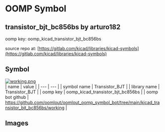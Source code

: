 # OOMP Symbol  
## transistor_bjt_bc856bs  by arturo182  
  
oomp key: oomp_kicad_transistor_bjt_bc856bs  
  
source repo at: [https://gitlab.com/kicad/libraries/kicad-symbols](https://gitlab.com/kicad/libraries/kicad-symbols)  
## Symbol  
  
[![working.png](working_600.png)](working.png)  
| name | value | 
| --- | --- | 
| symbol name | Transistor_BJT | 
| library name | Transistor_BJT | 
| oomp key | oomp_kicad_transistor_bjt_bc856bs | 
| oomp bot github | https://github.com/oomlout/oomlout_oomp_symbol_bot/tree/main/kicad_transistor_bjt_bc856bs/working | 
## Images  
